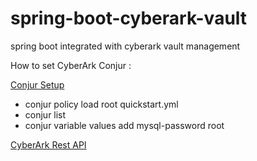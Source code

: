 # spring-boot-cyberark-vault
spring boot integrated with cyberark vault management

How to set CyberArk Conjur :

[Conjur Setup](https://www.conjur.org/get-started/install-conjur.html)


   - conjur policy load root quickstart.yml
   - conjur list
   - conjur variable values add mysql-password  root

[CyberArk Rest API](https://documenter.getpostman.com/view/998920/cyberark-rest-api-v10-public/2QrXnF)
